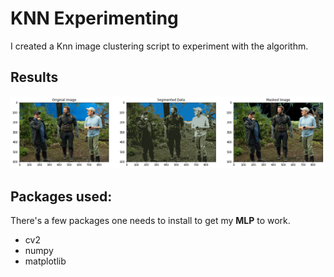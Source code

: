 # KNN Experimenting 
 I created a Knn image clustering script to experiment with the algorithm. 
## Results
<img src="data/endgmae_knn_horizontal.png" width = 800>

## Packages used:
There's a few packages one needs to install to get my **MLP** to work.
* cv2
* numpy
* matplotlib
